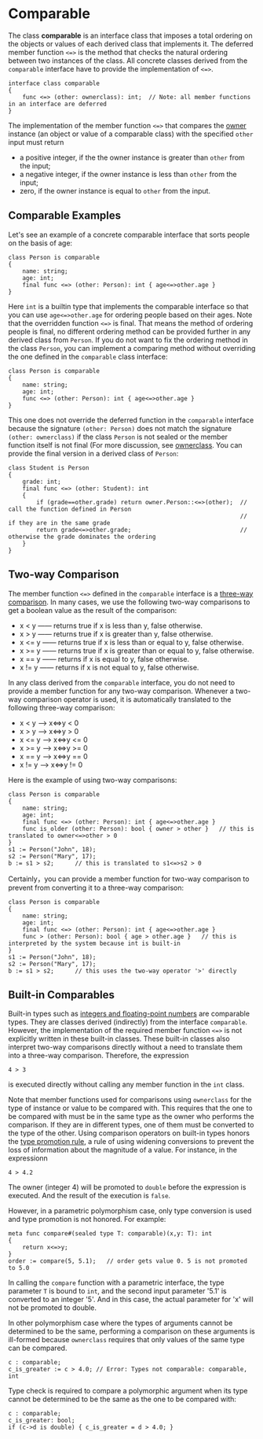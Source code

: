 # Comparable

The class **comparable** is an interface class that imposes a total ordering on the objects or values of each derived class that implements it. The deferred member function `<=>` is the method that checks the natural ordering between two instances of the class. All concrete classes derived from the `comparable` interface have to provide the implementation of `<=>`.
```altro
interface class comparable
{
    func <=> (other: ownerclass): int;  // Note: all member functions in an interface are deferred
}
```
The implementation of the member function `<=>` that compares the [owner](SelfAndOwner.md) instance (an object or value of a comparable class) with the specified `other` input must return
* a positive integer, if the the owner instance is greater than `other` from the input;
* a negative integer, if the owner instance is less than `other` from the input;
* zero, if the owner instance is equal to `other` from the input.

## Comparable Examples

Let's see an example of a concrete comparable interface that sorts people on the basis of age:
```altro
class Person is comparable
{
    name: string;
    age: int;
    final func <=> (other: Person): int { age<=>other.age }
}
```
Here `int` is a builtin type that implements the comparable interface so that you can use `age<=>other.age` for ordering people based on their ages. Note that the overridden function `<=>` is final. That means the method of ordering people is final, no different ordering method can be provided further in any derived class from `Person`. If you do not want to fix the ordering method in the class `Person`, you can implement a comparing method without overriding the one defined in the `comparable` class interface:
```altro
class Person is comparable
{
    name: string;
    age: int;
    func <=> (other: Person): int { age<=>other.age }
}
```
This one does not override the deferred function in the `comparable` interface because the signature `(other: Person)` does not match the signature `(other: ownerclass)` if the class `Person` is not sealed or the member function itself is not final (For more discussion, see [ownerclass](SelfAndOwner.md). You can provide the final version in a derived class of `Person`:
```altro
class Student is Person
{
    grade: int;
    final func <=> (other: Student): int
    {
        if (grade==other.grade) return owner.Person::<=>(other);  // call the function defined in Person
                                                                  // if they are in the same grade
        return grade<=>other.grade;                               // otherwise the grade dominates the ordering
    }
}
```

## Two-way Comparison

The member function `<=>` defined in the `comparable` interface is a [three-way comparison](https://en.wikipedia.org/wiki/Three-way_comparison). In many cases, we use the following two-way comparisons to get a boolean value as the result of the comparison:
* x < y	  ―― returns true if x is less than y, false otherwise.
* x > y	  ―― returns true if x is greater than y, false otherwise.
* x <= y  ―― returns true if x is less than or equal to y, false otherwise.
* x >= y  ―― returns true if x is greater than or equal to y, false otherwise.
* x == y  ―― returns if x is equal to y, false otherwise.
* x != y  ―― returns if x is not equal to y, false otherwise.

In any class derived from the `comparable` interface, you do not need to provide a member function for any two-way comparison. Whenever a two-way comparison operator is used, it is automatically translated to the following three-way comparison:
* x < y	  ⟶  x<=>y < 0
* x > y	  ⟶  x<=>y > 0
* x <= y  ⟶  x<=>y <= 0
* x >= y  ⟶  x<=>y >= 0
* x == y  ⟶  x<=>y == 0
* x != y  ⟶  x<=>y != 0

Here is the example  of using two-way comparisons:
```altro
class Person is comparable
{
    name: string;
    age: int;
    final func <=> (other: Person): int { age<=>other.age }
    func is_older (other: Person): bool { owner > other }   // this is translated to owner<=>other > 0
}
s1 := Person("John", 18);
s2 := Person("Mary", 17);
b := s1 > s2;      // this is translated to s1<=>s2 > 0
```
Certainly，you can provide a member function for two-way comparison to prevent from converting it to a three-way comparison:
```altro
class Person is comparable
{
    name: string;
    age: int;
    final func <=> (other: Person): int { age<=>other.age }
    func > (other: Person): bool { age > other.age }   // this is interpreted by the system because int is built-in
}
s1 := Person("John", 18);
s2 := Person("Mary", 17);
b := s1 > s2;      // this uses the two-way operator '>' directly
```

## Built-in Comparables

Built-in types such as [integers and floating-point numbers](TypeNumeric.md) are comparable types. They are classes derived (indirectly) from the interface `comparable`. However, the implementation of the required member function `<=>` is not explicitly written in these built-in classes. These built-in classes also interpret two-way comparisons directly without a need to translate them into a three-way comparison. Therefore, the expression
```altro
4 > 3
```
is executed directly without calling any member function in the `int` class.

Note that member functions used for comparisons using `ownerclass` for the type of instance or value to be compared with. This requires that the one to be compared with must be in the same type as the owner who performs the comparison. If they are in different types, one of them must be converted to the type of the other. Using comparison operators on built-in types honors the [type promotion rule](TypePromotion.md), a rule of using widening conversions to prevent the loss of information about the magnitude of a value. For instance, in the expressionn
```altro
4 > 4.2
```
The owner (integer 4) will be promoted to `double` before the expression is executed. And the result of the execution is `false`.

However, in a parametric polymorphism case, only type conversion is used and type promotion is not honored. For example:
```altro
meta func compare#(sealed type T: comparable)(x,y: T): int
{
    return x<=>y;
}
order := compare(5, 5.1);   // order gets value 0. 5 is not promoted to 5.0
```
In calling the `compare` function with a parametric interface, the type parameter `T` is bound to `int`, and the second input parameter '5.1' is converted to an integer '5'. And in this case, the actual parameter for 'x' will not be promoted to double.

In other polymorphism case where the types of arguments cannot be determined to be the same, performing a comparison on these arguments is ill-formed because `ownerclass` requires that only values of the same type can be compared.
```altro
c : comparable;
c_is_greater := c > 4.0; // Error: Types not comparable: comparable, int
```
Type check is required to compare a polymorphic argument when its type cannot be determined to be the same as the one to be compared with:
```altro
c : comparable;
c_is_greater: bool;
if (c->d is double) { c_is_greater = d > 4.0; }
```


